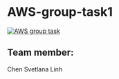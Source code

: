 # AWS-group-task1

[![AWS group task](https://github.com/silmu/AWS-group-task1/actions/workflows/main.yml/badge.svg)](https://github.com/silmu/AWS-group-task1/actions/workflows/main.yml)

## Team member:
Chen
Svetlana
Linh
